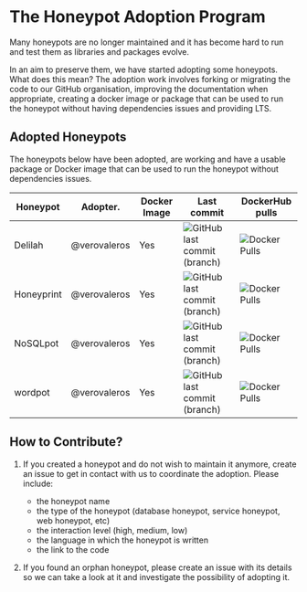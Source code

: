 # The Honeypot Adoption Program

Many honeypots are no longer maintained and it has become hard to run and test them as libraries and packages evolve.

In an aim to preserve them, we have started adopting some honeypots. What does this mean? The adoption work involves forking or migrating the code to our GitHub organisation, improving the documentation when appropriate, creating a docker image or package that can be used to run the honeypot without having dependencies issues and providing LTS.

## Adopted Honeypots

The honeypots below have been adopted, are working and have a usable package or Docker image that can be used to run the honeypot without dependencies issues.

| Honeypot   | Adopter.     | Docker Image | Last commit | DockerHub pulls |
| ---------- | ------------ | ------------ | ----------- | --------------- |
| Delilah    | @verovaleros | Yes          | ![GitHub last commit (branch)](https://img.shields.io/github/last-commit/The-Honeypot-Archive-Project/delilah) | ![Docker Pulls](https://img.shields.io/docker/pulls/verovaleros/delilah?color=green) |
| Honeyprint | @verovaleros | Yes          | ![GitHub last commit (branch)](https://img.shields.io/github/last-commit/The-Honeypot-Archive-Project/honeyprint) | ![Docker Pulls](https://img.shields.io/docker/pulls/verovaleros/honeyprint?color=green) |
| NoSQLpot   | @verovaleros | Yes          | ![GitHub last commit (branch)](https://img.shields.io/github/last-commit/The-Honeypot-Archive-Project/nosqlpot) | ![Docker Pulls](https://img.shields.io/docker/pulls/verovaleros/nosqlpot?color=green)|
| wordpot    | @verovaleros | Yes          | ![GitHub last commit (branch)](https://img.shields.io/github/last-commit/The-Honeypot-Archive-Project/wordpot) |  ![Docker Pulls](https://img.shields.io/docker/pulls/verovaleros/wordpot?color=green)|

## How to Contribute?

1. If you created a honeypot and do not wish to maintain it anymore, create an issue to get in contact with us to coordinate the adoption. Please include:
    - the honeypot name
    - the type of the honeypot (database honeypot, service honeypot, web honeypot, etc)
    - the interaction level (high, medium, low)
    - the language in which the honeypot is written
    - the link to the code

2. If you found an orphan honeypot, please create an issue with its details so we can take a look at it and investigate the possibility of adopting it.
